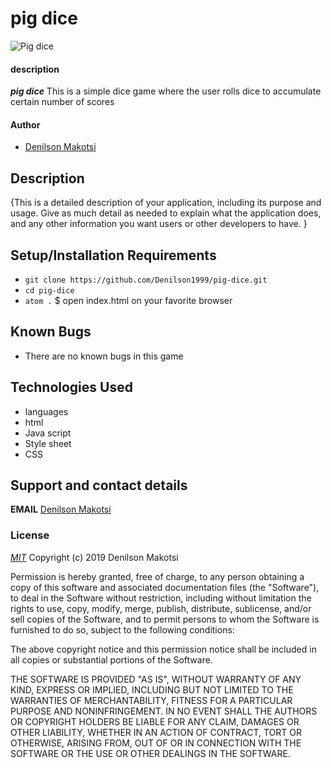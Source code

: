 # pig dice
![Pig dice](https://www.google.com/url?sa=i&source=images&cd=&cad=rja&uact=8&ved=0ahUKEwix1Oizpr3hAhWj2uAKHd_cBhUQMwhjKBgwGA&url=https%3A%2F%2Fwww.ebay.com%2Fitm%2FVintage-Parker-Brothers-Pig-Dice-Game%2F254160147394&psig=AOvVaw17bMauxIf8m0peE9AA_iT2&ust=1554703071983104&ictx=3&uact=3)
#### description
**_pig dice_** This is a simple dice game where the user rolls dice to accumulate certain number of scores
#### Author
- [Denilson Makotsi](https://github.com/Denilson1999)
## Description
{This is a detailed description of your application, including its purpose and usage.  Give as much detail as needed to explain what the application does, and any other information you want users or other developers to have. }
## Setup/Installation Requirements
- `git clone https://github.com/Denilson1999/pig-dice.git`
- `cd pig-dice`
- `atom .`
$ open index.html on your favorite browser
## Known Bugs
* There are no known bugs in this game
## Technologies Used
* languages
 * html
 * Java script
* Style sheet
 * CSS
## Support and contact details
**EMAIL**
[Denilson Makotsi](denilsonmakotsi@gmail.com)
### License
_[MIT](https://choosealicense.com/licenses/mit/)_
Copyright (c) 2019 Denilson Makotsi

Permission is hereby granted, free of charge, to any person obtaining a copy of this software and associated documentation files (the "Software"), to deal in the Software without restriction, including without limitation the rights to use, copy, modify, merge, publish, distribute, sublicense, and/or sell copies of the Software, and to permit persons to whom the Software is furnished to do so, subject to the following conditions:

The above copyright notice and this permission notice shall be included in all copies or substantial portions of the Software.

THE SOFTWARE IS PROVIDED "AS IS", WITHOUT WARRANTY OF ANY KIND, EXPRESS OR IMPLIED, INCLUDING BUT NOT LIMITED TO THE WARRANTIES OF MERCHANTABILITY, FITNESS FOR A PARTICULAR PURPOSE AND NONINFRINGEMENT. IN NO EVENT SHALL THE AUTHORS OR COPYRIGHT HOLDERS BE LIABLE FOR ANY CLAIM, DAMAGES OR OTHER LIABILITY, WHETHER IN AN ACTION OF CONTRACT, TORT OR OTHERWISE, ARISING FROM, OUT OF OR IN CONNECTION WITH THE SOFTWARE OR THE USE OR OTHER DEALINGS IN THE SOFTWARE.

